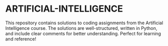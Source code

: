 # ARTIFICIAL-INTELLIGENCE
This repository contains solutions to coding assignments from the Artificial Intelligence course. The solutions are well-structured, written in Python, and include clear comments for better understanding. Perfect for learning and reference!
